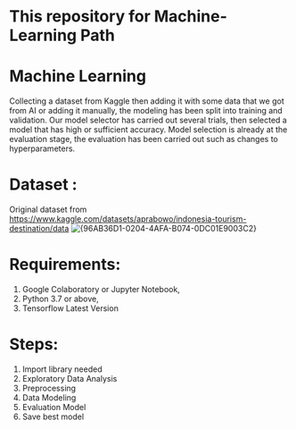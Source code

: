 # This repository for Machine-Learning Path
# Machine Learning
Collecting a dataset from Kaggle then adding it with some data that we got from AI or adding it manually, the modeling has been split into training and validation. Our model selector has carried out several trials, then selected a model that has high or sufficient accuracy. Model selection is already at the evaluation stage, the evaluation has been carried out such as changes to hyperparameters.

# Dataset : 
Original dataset from https://www.kaggle.com/datasets/aprabowo/indonesia-tourism-destination/data
![{96AB36D1-0204-4AFA-B074-0DC01E9003C2}](https://github.com/user-attachments/assets/76b52173-5cc2-413d-9a07-614fac9385f4)

# Requirements:
1. Google Colaboratory or Jupyter Notebook,
2. Python 3.7 or above,
3. Tensorflow Latest Version


# Steps:
1. Import library needed
2. Exploratory Data Analysis
3. Preprocessing
4. Data Modeling
5. Evaluation Model
6. Save best model
